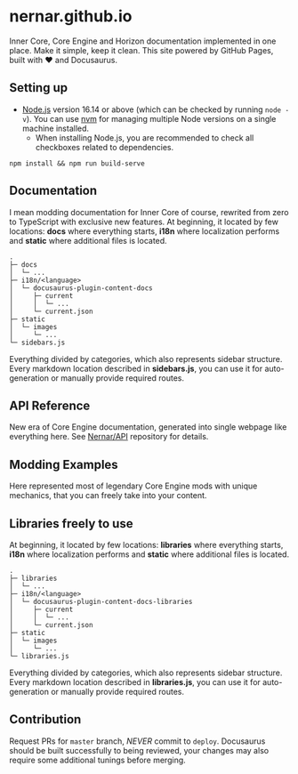 # nernar.github.io

Inner Core, Core Engine and Horizon documentation implemented in one place. Make it simple, keep it clean. This site powered by GitHub Pages, built with :heart: and Docusaurus.

## Setting up

+ [Node.js](https://nodejs.org/en/download/) version 16.14 or above (which can be checked by running `node -v`). You can use [nvm](https://github.com/nvm-sh/nvm) for managing multiple Node versions on a single machine installed.
  + When installing Node.js, you are recommended to check all checkboxes related to dependencies.

```shell
npm install && npm run build-serve
```

## Documentation

I mean modding documentation for Inner Core of course, rewrited from zero to TypeScript with exclusive new features. At beginning, it located by few locations: **docs** where everything starts, **i18n** where localization performs and **static** where additional files is located.

```text
.
├─ docs
│  └─ ...
├─ i18n/<language>
│  └─ docusaurus-plugin-content-docs
│     ├─ current
│     │  └─ ...
│     └─ current.json
├─ static
│  └─ images
│     └─ ...
└─ sidebars.js
```

Everything divided by categories, which also represents sidebar structure. Every markdown location described in **sidebars.js**, you can use it for auto-generation or manually provide required routes.

## API Reference

New era of Core Engine documentation, generated into single webpage like everything here. See [Nernar/API](https://github.com/Nernar/API) repository for details.

## Modding Examples

Here represented most of legendary Core Engine mods with unique mechanics, that you can freely take into your content.

## Libraries freely to use

At beginning, it located by few locations: **libraries** where everything starts, **i18n** where localization performs and **static** where additional files is located.

```text
.
├─ libraries
│  └─ ...
├─ i18n/<language>
│  └─ docusaurus-plugin-content-docs-libraries
│     ├─ current
│     │  └─ ...
│     └─ current.json
├─ static
│  └─ images
│     └─ ...
└─ libraries.js
```

Everything divided by categories, which also represents sidebar structure. Every markdown location described in **libraries.js**, you can use it for auto-generation or manually provide required routes.

## Contribution

Request PRs for `master` branch, *NEVER* commit to `deploy`. Docusaurus should be built successfully to being reviewed, your changes may also require some additional tunings before merging.
